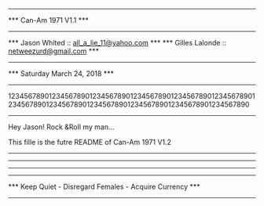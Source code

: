 ************************************************************************************************************************
***                                                Can-Am 1971 V1.1                                                  ***
************************************************************************************************************************
***                                     Jason Whited :: all_a_lie_11@yahoo.com                                       ***
***                                     Gilles Lalonde :: netweezurd@gmail.com                                       ***
************************************************************************************************************************
***                                             Saturday March 24, 2018                                              ***
************************************************************************************************************************
123456789012345678901234567890123456789012345678901234567890123456789012345678901234567890123456789012345678901234567890
************************************************************************************************************************

Hey Jason!
Rock &Roll my man...

This fille is the futre README of Can-Am 1971 V1.2


************************************************************************************************************************
************************************************************************************************************************
************************************************************************************************************************
************************************************************************************************************************
***                                Keep Quiet - Disregard Females - Acquire Currency                                 ***
************************************************************************************************************************
